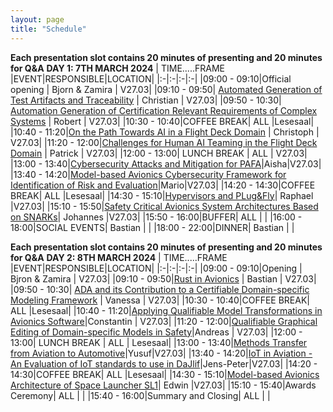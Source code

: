 ```yaml
---
layout: page
title: "Schedule"
---
```

**Each presentation slot contains 20 minutes of presenting and 20 minutes for Q&A**
**DAY 1: 7TH MARCH 2024**
|   TIME.....FRAME   |EVENT|RESPONSIBLE|LOCATION|
|:-|:-|:-|:-|
|09:00 - 09:10|Official opening | Bjorn & Zamira | V27.03|
|09:10 - 09:50| [Automated Generation of Test Artifacts and Traceability](./abstracts.md#3-automated-generation-of-test-artifacts-and-traceability-for-a-safety-critical-distributed-avionics-platform) | Christian | V27.03|
|09:50 - 10:30| [Automation Generation of Certification Relevant Requirements of Complex Systems](./abstracts.md#4-automatic-generation-of-certification-relevant-requirements-of-complex-avionics-systems) | Robert | V27.03|
|10:30 - 10:40|COFFEE BREAK| ALL |Lesesaal|
|10:40 - 11:20|[On the Path Towards AI in a Flight Deck Domain](./abstracts.md#12-on-the-path-towards-artificial-intelligence-in-a-flightdeck-an-anthropomorphic-approach-to-leverage-trust-phase-iii-flight-performance-monitoring) | Christoph | V27.03|
|11:20 - 12:00|[Challenges for Human AI Teaming in the Flight Deck Domain](./abstracts.md#5-challenges-for-human-ai-teaming-in-the-flight-deck-domain) | Patrick | V27.03|
|12:00 - 13:00| LUNCH BREAK | ALL | V27.03|
|13:00 - 13:40|[Cybersecurity Attacks and Mitigation for PAFA](./abstracts.md#6-cybersecurity-attacks-and-mitigation-strategies-for-self-adaptive-avionics-a-plugfly-avionics-pafa-platform-case-study)|Aisha|V27.03|
|13:40 - 14:20|[Model-based Avionics Cybersecurity Framework for Identification of Risk and Evaluation](./abstracts.md#10-model-based-avionics-cybersecurity-framework-for-identification-of-risk-and-evaluation-macsfire)|Mario|V27.03|
|14:20 - 14:30|COFFEE BREAK| ALL |Lesesaal|
|14:30 - 15:10|[Hypervisors and PLug&Fly](./abstracts.md#7-hypervisors-and-plug--fly-in-a-new-space-launcher--a-scalable-approach-to-enhance-space-launcher-development)| Raphael |V27.03|
|15:10 - 15:50|[Safety Critical Avionics System Architectures Based on SNARKs](./abstracts.md#15-safety-critical-avionics-system-architectures-based-on-snarks)| Johannes |V27.03|
|15:50 - 16:00|BUFFER| ALL |  |
|16:00 - 18:00|SOCIAL EVENTS| Bastian |  |
|18:00 - 22:00|DINNER| Bastian | |




**Each presentation slot contains 20 minutes of presenting and 20 minutes for Q&A**
**DAY 2: 8TH MARCH 2024**
|   TIME.....FRAME   |EVENT|RESPONSIBLE|LOCATION|
|:-|:-|:-|:-|
|09:00 - 09:10|Opening | Bjron & Zamira | V27.03|
|09:10 - 09:50|[Rust in Avionics](./abstracts.md#14-how-would-modern-programming-languages-affect-the-avionics-software-certification-process) | Bastian | V27.03|
|09:50 - 10:30| [ADA and its Contribution to a Certifiable Domain-specific Modeling Framework](./abstracts.md#1-ada-and-its-contribution-to-a-certifiable-domain-specific-modeling-framework) | Vanessa | V27.03|
|10:30 - 10:40|COFFEE BREAK| ALL |Lesesaal|
|10:40 - 11:20|[Applying Qualifiable Model Transformations in Avionics Software](./abstracts.md#2-applying-qualifiable-model-transformations-in-avionics-software-development-with-automated-tool-qualification-support)|Constantin | V27.03|
|11:20 - 12:00|[Qualifiable Graphical Editing of Domain-specific Models in Safety](./abstracts.md#13-qualifiable-graphical-editing-of-domain-specific-models-in-safety-critical-avionics-through-block-diagram-recognition)|Andreas | V27.03|
|12:00 - 13:00| LUNCH BREAK | ALL | Lesesaal|
|13:00 - 13:40|[Methods Transfer from Aviation to Automotive](./abstracts.md#9-methods-transfer-from-aviation-to-automotive)|Yusuf|V27.03|
|13:40 - 14:20|[IoT in Aviation - An Evaluation of IoT standards to use in DaJlif](./abstracts.md#8-iot-in-aviation--an-evaluation-of-iot-standards-to-use-in-daklif)|Jens-Peter|V27.03|
|14:20 - 14:30|COFFEE BREAK| ALL |Lesesaal|
|14:30 - 15:10|[Model-based Avionics Architecture of Space Launcher SL1](./abstracts.md#11-model-based-avionics-architecture-of-space-launcher-sl1)| Edwin |V27.03|
|15:10 - 15:40|Awards Ceremony| ALL |  |
|15:40 - 16:00|Summary and Closing| ALL |  |





